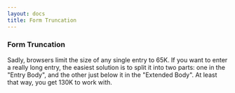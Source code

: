```yaml
---
layout: docs
title: Form Truncation
---
```


### Form Truncation

Sadly, browsers limit the size of any single entry to 65K. If you want to enter a really long entry, the easiest solution is to split it into two parts: one in the "Entry Body", and the other just below it in the "Extended Body". At least that way, you get 130K to work with.
